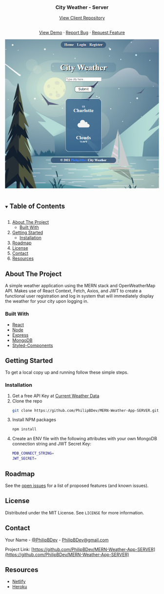   <h3 align="center">City Weather - Server</h3>
    <p align="center">
<a href="https://github.com/PhilipBDev/MERN-Weather-App-CLIENT">View Client Repository</a>
</p>

  <p align="center">
    <br />
    <a href="https://www.myweather.city">View Demo</a>
    ·
    <a href="https://github.com/PhilipBDev/MERN-Weather-App-SERVER/issues">Report Bug</a>
    ·
    <a href="https://github.com/PhilipBDev/MERN-Weather-App-SERVER/issues">Request Feature</a>
    </p>

<p align="center">
  <a href="https://www.myweather.city">
    <img src="images/preview.png">
  </a>
</p>

<!-- TABLE OF CONTENTS -->
<details open="open">
  <summary><h2 style="display: inline-block">Table of Contents</h2></summary>
  <ol>
    <li>
      <a href="#about-the-project">About The Project</a>
      <ul>
        <li><a href="#built-with">Built With</a></li>
      </ul>
    </li>
    <li>
      <a href="#getting-started">Getting Started</a>
      <ul>
        <li><a href="#installation">Installation</a></li>
      </ul>
    </li>
    <li><a href="#roadmap">Roadmap</a></li>
    <li><a href="#license">License</a></li>
    <li><a href="#contact">Contact</a></li>
    <li><a href="#resources">Resources</a></li>
  </ol>
</details>

<!-- ABOUT THE PROJECT -->

## About The Project

A simple weather application using the MERN stack and OpenWeatherMap API. Makes use of React Context, Fetch, Axios, and JWT to create a functional user registration and log in system that will immediately display the weather for your city upon logging in.

### Built With

- [React](https://reactjs.org/)
- [Node](https://nodejs.org/en/)
- [Express](https://expressjs.com/)
- [MongoDB](https://www.mongodb.com/)
- [Styled-Components](https://styled-components.com/)

<!-- GETTING STARTED -->

## Getting Started

To get a local copy up and running follow these simple steps.

### Installation

1. Get a free API Key at [Current Weather Data](https://openweathermap.org/api)
2. Clone the repo
   ```sh
   git clone https://github.com/PhilipBDev/MERN-Weather-App-SERVER.git
   ```
3. Install NPM packages
   ```sh
   npm install
   ```
4. Create an ENV file with the following attributes with your own MongoDB connection string and JWT Secret Key:
   ```sh
   MDB_CONNECT_STRING=
   JWT_SECRET=
   ```

<!-- ROADMAP -->

## Roadmap

See the [open issues](https://github.com/PhilipBDev/MERN-Weather-App-SERVER/issues) for a list of proposed features (and known issues).

<!-- LICENSE -->

## License

Distributed under the MIT License. See `LICENSE` for more information.

<!-- CONTACT -->

## Contact

Your Name - [@PhilipBDev](https://twitter.com/PhilipBDev) - PhilipBDev@gmail.com

Project Link: [https://github.com/PhilipBDev/MERN-Weather-App-SERVER](https://github.com/PhilipBDev/MERN-Weather-App-SERVER)

<!-- RESOURCES -->

## Resources

- [Netlify](https://www.netlify.com/)
- [Heroku](https://www.heroku.com/)
